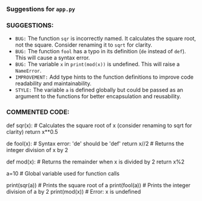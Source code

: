 ### Suggestions for `app.py`

### SUGGESTIONS:
- `BUG:` The function `sqr` is incorrectly named. It calculates the square root, not the square. Consider renaming it to `sqrt` for clarity.
- `BUG:` The function `fool` has a typo in its definition (`de` instead of `def`). This will cause a syntax error.
- `BUG:` The variable `x` in `print(mod(x))` is undefined. This will raise a `NameError`.
- `IMPROVEMENT:` Add type hints to the function definitions to improve code readability and maintainability.
- `STYLE:` The variable `a` is defined globally but could be passed as an argument to the functions for better encapsulation and reusability.

### COMMENTED CODE:
def sqr(x):  # Calculates the square root of x (consider renaming to sqrt for clarity)
    return x**0.5

de fool(x):  # Syntax error: 'de' should be 'def'
    return x//2  # Returns the integer division of x by 2

def mod(x):  # Returns the remainder when x is divided by 2
    return x%2

a=10  # Global variable used for function calls

print(sqr(a))  # Prints the square root of a
print(fool(a))  # Prints the integer division of a by 2
print(mod(x))  # Error: x is undefined

